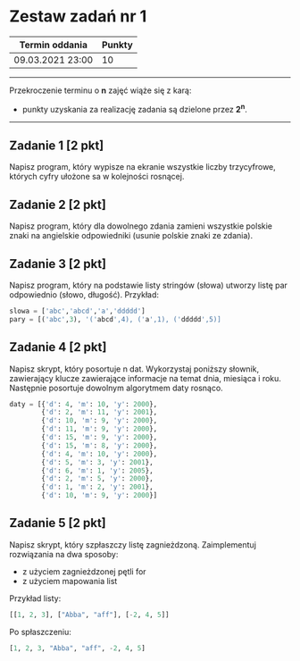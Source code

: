 # Zestaw zadań nr 1

| Termin oddania | Punkty     |
|----------------|:-----------|
|    09.03.2021 23:00 |   10        |

--- 
Przekroczenie terminu o **n** zajęć wiąże się z karą:
- punkty uzyskania za realizację zadania są dzielone przez **2<sup>n</sup>**.

--- 

## Zadanie 1 [2 pkt]
Napisz program, który wypisze na ekranie wszystkie liczby trzycyfrowe, których cyfry ułożone sa w kolejności rosnącej.

## Zadanie 2 [2 pkt]
Napisz program, który dla dowolnego zdania zamieni wszystkie polskie znaki na angielskie odpowiedniki (usunie polskie znaki ze zdania).

## Zadanie 3 [2 pkt]
Napisz program, który na podstawie listy stringów (słowa) utworzy listę par odpowiednio (słowo, długość).
Przykład:
```python
slowa = ['abc','abcd','a','ddddd']
pary = [('abc',3), '('abcd',4), ('a',1), ('ddddd',5)]
```
## Zadanie 4 [2 pkt]
Napisz skrypt, który posortuje n dat. Wykorzystaj poniższy słownik, zawierający klucze zawierające informacje na temat dnia, miesiąca i roku. Następnie posortuje dowolnym algorytmem daty rosnąco.
```python
daty = [{'d': 4, 'm': 10, 'y': 2000},
        {'d': 2, 'm': 11, 'y': 2001},
        {'d': 10, 'm': 9, 'y': 2000},
        {'d': 11, 'm': 9, 'y': 2000},
        {'d': 15, 'm': 9, 'y': 2000},
        {'d': 15, 'm': 8, 'y': 2000},
        {'d': 4, 'm': 10, 'y': 2000},
        {'d': 5, 'm': 3, 'y': 2001},
        {'d': 6, 'm': 1, 'y': 2005},
        {'d': 2, 'm': 5, 'y': 2000},
        {'d': 1, 'm': 2, 'y': 2001},
        {'d': 10, 'm': 9, 'y': 2000}]
```
## Zadanie 5 [2 pkt]
Napisz skrypt, który szpłaszczy listę zagnieżdzoną. Zaimplementuj rozwiązania na dwa sposoby:
- z użyciem zagnieżdzonej pętli for
- z użyciem mapowania list
 
Przykład listy:
```python
[[1, 2, 3], ["Abba", "aff"], [-2, 4, 5]]
```

Po spłaszczeniu:
```python
[1, 2, 3, "Abba", "aff", -2, 4, 5]
```
